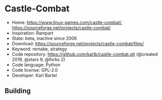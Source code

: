 # Castle-Combat

- Home: https://www.linux-games.com/castle-combat/, https://sourceforge.net/projects/castle-combat/
- Inspiration: Rampart
- State: beta, inactive since 2006
- Download: https://sourceforge.net/projects/castle-combat/files/
- Keyword: remake, strategy
- Code repository: https://github.com/karlb/castle-combat.git (@created 2019, @stars 9, @forks 2)
- Code language: Python
- Code license: GPL-2.0
- Developer: Karl Bartel

## Building
